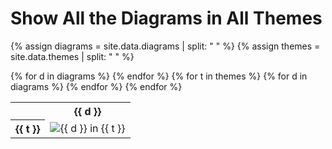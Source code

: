 # Show All the Diagrams in All Themes

{% assign diagrams = site.data.diagrams | split: " " %}
{% assign themes = site.data.themes | split: " " %}

<table>
  <tr>
    <th></th>
{% for d in diagrams %}
    <th>{{ d }}</th>
{% endfor %}
  </tr>
{% for t in themes %}
  <tr>
    <th>{{ t }}</th>
{% for d in diagrams %}
    <td>
      <img src="../gallery/img/{{ d }}-{{ t }}.svg" alt="{{ d }} in {{ t }}" />
    </td>
{% endfor %}
  </tr>
{% endfor %}
</table>
